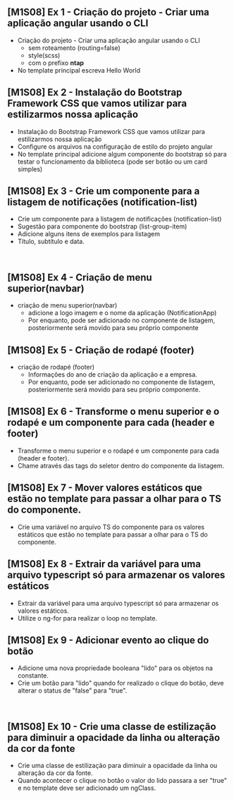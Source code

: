 ## [M1S08] Ex 1 - Criação do projeto - Criar uma aplicação angular usando o CLI

- Criação do projeto - Criar uma aplicação angular usando o CLI
  - sem roteamento (routing=false)
  - style(scss)
  - com o prefixo **ntap**	
- No template principal escreva Hello World

## [M1S08] Ex 2 - Instalação do Bootstrap Framework CSS que vamos utilizar para estilizarmos nossa aplicação

- Instalação do Bootstrap Framework CSS que vamos utilizar para estilizarmos nossa aplicação
- Configure os arquivos na configuração de estilo do projeto angular
- No template principal adicione algum componente do bootstrap só para testar o funcionamento da biblioteca
  (pode ser botão ou um card simples)

## [M1S08] Ex 3 - Crie um componente para a listagem de notificações (notification-list)

- Crie um componente para a listagem de notificações (notification-list)
- Sugestão para componente do bootstrap (list-group-item)
- Adicione alguns itens de exemplos para listagem
- Título, subtítulo e data.

‌
## [M1S08] Ex 4 - Criação de menu superior(navbar)

- criação de menu superior(navbar)
  - adicione a logo imagem e o nome da aplicação (NotificationApp)
  - Por enquanto, pode ser adicionado no componente de listagem, posteriormente será movido para seu próprio componente

## [M1S08] Ex 5 - Criação de rodapé (footer)

- criação de rodapé (footer)
  - Informações do ano de criação da aplicação e a empresa.
  - Por enquanto, pode ser adicionado no componente de listagem, posteriormente será movido para seu próprio componente.

## [M1S08] Ex 6 - Transforme o menu superior e o rodapé e um componente para cada (header e footer)

- Transforme o menu superior e o rodapé e um componente para cada (header e footer).
- Chame através das tags do seletor dentro do componente da listagem.
  
## [M1S08] Ex 7 - Mover valores estáticos que estão no template para passar a olhar para o TS do componente.

- Crie uma variável no arquivo TS do componente para os valores estáticos que estão no template para passar a olhar para o TS do componente.


## [M1S08] Ex 8 - Extrair da variável para uma arquivo typescript só para armazenar os valores estáticos

- Extrair da variável para uma arquivo typescript só para armazenar os valores estáticos.
- Utilize o ng-for para realizar o loop no template.
  
## [M1S08] Ex 9 - Adicionar evento ao clique do botão

- Adicione uma nova propriedade booleana "lido" para os objetos na constante.
- Crie um botão para "lido" quando for realizado o clique do botão, deve alterar o status de "false" para "true".

‌
## [M1S08] Ex 10 - Crie uma classe de estilização para diminuir a opacidade da linha ou alteração da cor da fonte

- Crie uma classe de estilização para diminuir a opacidade da linha ou alteração da cor da fonte.
- Quando acontecer o clique no botão o valor do lido passara a ser "true" e no template deve ser adicionado um ngClass.